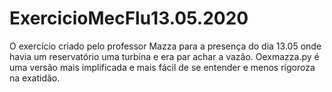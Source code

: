 # ExercicioMecFlu13.05.2020
O exercício criado pelo professor Mazza para a presença do dia 13.05 onde havia um reservatório uma turbina e era par achar a vazão.
Oexmazza.py é uma versão mais implificada e mais fácil de se entender e menos rigoroza na exatidão.
